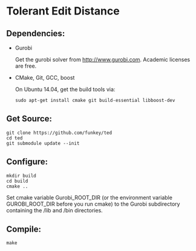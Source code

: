 Tolerant Edit Distance
======================

Dependencies:
-------------

  * Gurobi

    Get the gurobi solver from http://www.gurobi.com. Academic licenses are free.

  * CMake, Git, GCC, boost

    On Ubuntu 14.04, get the build tools via:

      `sudo apt-get install cmake git build-essential libboost-dev`

Get Source:
-----------

  ```
  git clone https://github.com/funkey/ted
  cd ted
  git submodule update --init
  ```

Configure:
----------

  ```
  mkdir build
  cd build
  cmake ..
  ```

  Set cmake variable Gurobi_ROOT_DIR (or the environment variable
  GUROBI_ROOT_DIR before you run cmake) to the Gurobi subdirectory containing
  the /lib and /bin directories.

Compile:
--------

  ```
  make
  ```
